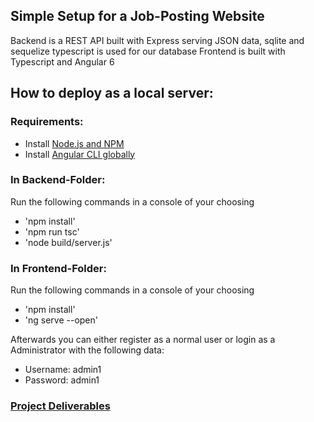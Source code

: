 ## Simple Setup for a Job-Posting Website
Backend is a REST API built with Express serving JSON data, sqlite and sequelize typescript is used for our database
Frontend is built with Typescript and Angular 6
	
	
## How to deploy as a local server:
	
### Requirements:
- Install [Node.js and NPM](https://nodejs.org/en/)
- Install [Angular CLI globally](https://cli.angular.io/)
	
### In Backend-Folder:
Run the following commands in a console of your choosing
- 'npm install'
- 'npm run tsc' 
- 'node build/server.js'
	
### In Frontend-Folder:
Run the following commands in a console of your choosing
- 'npm install'
- 'ng serve --open'
	
Afterwards you can either register as a normal user or login as a Administrator with the following data:

- Username: admin1
- Password: admin1


### [Project Deliverables](./ProjectDeliverables.md)